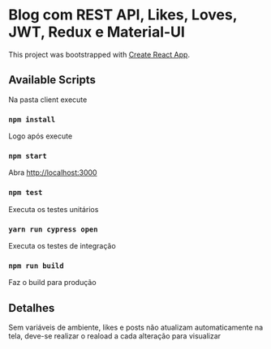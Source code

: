 # Blog com REST API, Likes, Loves, JWT, Redux e Material-UI

This project was bootstrapped with [Create React App](https://github.com/facebook/create-react-app).

## Available Scripts

Na pasta client execute

### `npm install`

Logo após execute

### `npm start`

Abra [http://localhost:3000](http://localhost:3000)

### `npm test`

Executa os testes unitários

### `yarn run cypress open`

Executa os testes de integração

### `npm run build`

Faz o build para produção

## Detalhes

Sem variáveis de ambiente, likes e posts não atualizam automaticamente na tela, deve-se realizar o reaload a cada alteração para visualizar

